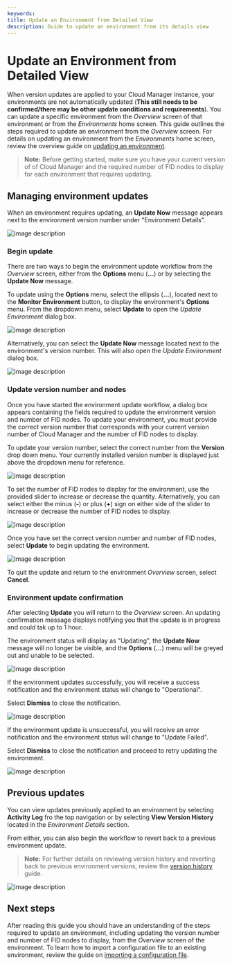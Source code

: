 ```yaml
---
keywords:
title: Update an Environment from Detailed View
description: Guide to update an environment from its details view
---
```

# Update an Environment from Detailed View

When version updates are applied to your Cloud Manager instance, your environments are not automatically updated (**This still needs to be confirmed/there may be other update conditions and requirements**). You can update a specific environment from the *Overview* screen of that environment or from the *Environments* home screen. This guide outlines the steps required to update an environment from the *Overview* screen. For details on updating an environment from the *Environments* home screen, review the overview guide on [updating an environment](../environment-overview/update-an-environment.md).

> **Note:** Before getting started, make sure you have your current version of of Cloud Manager and the required number of FID nodes to display for each environment that requires updating.

## Managing environment updates

When an environment requires updating, an **Update Now** message appears next to the environment version number under "Environment Details".

![image description](images/overview-updatenow.png)

### Begin update

There are two ways to begin the environment update workflow from the *Overview* screen, either from the **Options** menu (**...**) or by selecting the **Update Now** message.

To update using the **Options** menu, select the ellipsis (**...**), located next to the **Monitor Environment** button, to display the environment's **Options** menu. From the dropdown menu, select **Update** to open the *Update Environment* dialog box.

![image description](images/overview-options.png)

Alternatively, you can select the **Update Now** message located next to the environment's version number. This will also open the *Update Environment* dialog box.

![image description](images/update-select-updatenow.png)

### Update version number and nodes

Once you have started the environment update workflow, a dialog box appears containing the fields required to update the environment version and number of FID nodes. To update your environment, you must provide the correct version number that corresponds with your current version number of Cloud Manager and the number of FID nodes to display.

To update your version number, select the correct number from the **Version** drop down menu. Your currently installed version number is displayed just above the dropdown menu for reference.

![image description](../environment-overview/images/update-select-version.png)

To set the number of FID nodes to display for the environment, use the provided slider to increase or decrease the quantity. Alternatively, you can select either the minus (**-**) or plus (**+**) sign on either side of the slider to increase or decrease the number of FID nodes to display.

![image description](../environment-overview/images/update-node-slider.png)

Once you have set the correct version number and number of FID nodes, select **Update** to begin updating the environment.

![image description](../environment-overview/images/update-env-button.png)

To quit the update and return to the environment *Overview* screen, select **Cancel**.

### Environment update confirmation

After selecting **Update** you will return to the *Overview* screen. An updating confirmation message displays notifying you that the update is in progress and could tak up to 1 hour.

The environment status will display as "Updating", the **Update Now** message will no longer be visible, and the **Options** (**...**) menu will be greyed out and unable to be selected.

![image description](images/update-updating.png)

If the environment updates successfully, you will receive a success notification and the environment status will change to "Operational".

Select **Dismiss** to close the notification.

![image description](images/update-success.png)

If the environment update is unsuccessful, you will receive an error notification and the environment status will change to "Update Failed".

Select **Dismiss** to close the notification and proceed to retry updating the environment.

![image description](images/update-failed.png)

## Previous updates

You can view updates previously applied to an environment by selecting **Activity Log** fro the top navigation or by selecting **View Version History** located in the *Environment Details* section.

From either, you can also begin the workflow to revert back to a previous environment update.

> **Note:** For further details on reviewing version history and reverting back to previous environment versions, review the [version history](version-history.md) guide.

![image description](images/update-view-versionhistory.png)

## Next steps

After reading this guide you should have an understanding of the steps required to update an environment, including updating the version number and number of FID nodes to display, from the *Overview* screen of the environment. To learn how to import a configuration file to an existing environment, review the guide on [importing a configuration file](../environment-overview/import-configuration-file.md).
